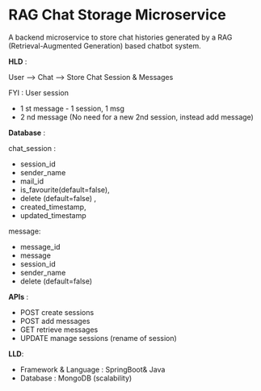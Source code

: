 # RAG Chat Storage Microservice

A backend microservice to store chat histories generated by a RAG (Retrieval-Augmented Generation) based chatbot system.

**HLD** :

User —> Chat —> Store Chat Session & Messages

FYI :
User session 
- 1 st message - 1 session, 1 msg
- 2 nd message (No need for a new 2nd session, instead add message)


**Database** :

chat_session :

- session_id
- sender_name
- mail_id
- is_favourite(default=false),
- delete (default=false) ,
- created_timestamp,
- updated_timestamp

message:

- message_id
- message
- session_id
- sender_name
- delete (default=false)

**APIs** :

- POST create sessions
- POST add messages
- GET retrieve messages
- UPDATE manage sessions (rename of session)

**LLD**:
- Framework & Language : SpringBoot& Java
- Database : MongoDB (scalability)
